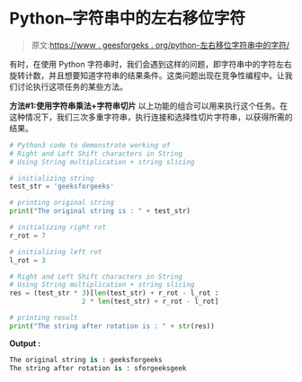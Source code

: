 # Python–字符串中的左右移位字符

> 原文:[https://www . geesforgeks . org/python-左右移位字符串中的字符/](https://www.geeksforgeeks.org/python-right-and-left-shift-characters-in-string/)

有时，在使用 Python 字符串时，我们会遇到这样的问题，即字符串中的字符左右旋转计数，并且想要知道字符串的结果条件。这类问题出现在竞争性编程中。让我们讨论执行这项任务的某些方法。

**方法#1:使用字符串乘法+字符串切片**
以上功能的组合可以用来执行这个任务。在这种情况下，我们三次多重字符串，执行连接和选择性切片字符串，以获得所需的结果。

```py
# Python3 code to demonstrate working of 
# Right and Left Shift characters in String
# Using String multiplication + string slicing

# initializing string
test_str = 'geeksforgeeks'

# printing original string
print("The original string is : " + test_str)

# initializing right rot 
r_rot = 7

# initializing left rot 
l_rot = 3

# Right and Left Shift characters in String
# Using String multiplication + string slicing
res = (test_str * 3)[len(test_str) + r_rot - l_rot : 
                  2 * len(test_str) + r_rot - l_rot]

# printing result 
print("The string after rotation is : " + str(res)) 
```

**Output :**

```py
The original string is : geeksforgeeks
The string after rotation is : sforgeeksgeek

```
